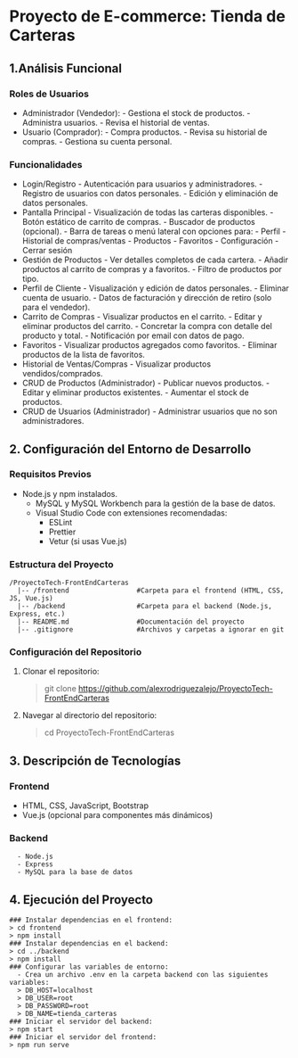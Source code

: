 # Proyecto de E-commerce: Tienda de Carteras
  ## 1.Análisis Funcional
  ### Roles de Usuarios
  - Administrador (Vendedor):
        - Gestiona el stock de productos.
        - Administra usuarios.
        - Revisa el historial de ventas.
  - Usuario (Comprador):
        - Compra productos.
        - Revisa su historial de compras.
        - Gestiona su cuenta personal.
  ### Funcionalidades
  - Login/Registro
        - Autenticación para usuarios y administradores.
        - Registro de usuarios con datos personales.
        - Edición y eliminación de datos personales.
  - Pantalla Principal
        - Visualización de todas las carteras disponibles.
        - Botón estático de carrito de compras.
        - Buscador de productos (opcional).
        - Barra de tareas o menú lateral con opciones para:
          - Perfil
          - Historial de compras/ventas
          - Productos
          - Favoritos
          - Configuración
          - Cerrar sesión
  - Gestión de Productos
        - Ver detalles completos de cada cartera.
        - Añadir productos al carrito de compras y a favoritos.
        - Filtro de productos por tipo.
  - Perfil de Cliente
        - Visualización y edición de datos personales.
        - Eliminar cuenta de usuario.
        - Datos de facturación y dirección de retiro (solo para el vendedor).
  - Carrito de Compras
        - Visualizar productos en el carrito.
        - Editar y eliminar productos del carrito.
        - Concretar la compra con detalle del producto y total.
        - Notificación por email con datos de pago.
  - Favoritos
        - Visualizar productos agregados como favoritos.
        - Eliminar productos de la lista de favoritos.
  - Historial de Ventas/Compras
        - Visualizar productos vendidos/comprados.
  - CRUD de Productos (Administrador)
        - Publicar nuevos productos.
        - Editar y eliminar productos existentes.
        - Aumentar el stock de productos.
  - CRUD de Usuarios (Administrador)
        - Administrar usuarios que no son administradores.
  ## 2. Configuración del Entorno de Desarrollo
  ### Requisitos Previos
  - Node.js y npm instalados.
      - MySQL y MySQL Workbench para la gestión de la base de datos.
      - Visual Studio Code con extensiones recomendadas:
        - ESLint
        - Prettier
        - Vetur (si usas Vue.js)
  ### Estructura del Proyecto
    /ProyectoTech-FrontEndCarteras
      |-- /frontend                 #Carpeta para el frontend (HTML, CSS, JS, Vue.js)
      |-- /backend                  #Carpeta para el backend (Node.js, Express, etc.)
      |-- README.md                 #Documentación del proyecto
      |-- .gitignore                #Archivos y carpetas a ignorar en git
  ### Configuración del Repositorio
  1. Clonar el repositorio:
      > git clone https://github.com/alexrodriguezalejo/ProyectoTech-FrontEndCarteras
  2. Navegar al directorio del repositorio:
      > cd ProyectoTech-FrontEndCarteras

  ## 3. Descripción de Tecnologías
  ### Frontend
  - HTML, CSS, JavaScript, Bootstrap
  - Vue.js (opcional para componentes más dinámicos)
  ### Backend
      - Node.js
      - Express
      - MySQL para la base de datos
  ## 4. Ejecución del Proyecto
    ### Instalar dependencias en el frontend:
    > cd frontend
    > npm install
    ### Instalar dependencias en el backend:
    > cd ../backend
    > npm install
    ### Configurar las variables de entorno:
      - Crea un archivo .env en la carpeta backend con las siguientes variables:
      > DB_HOST=localhost
      > DB_USER=root
      > DB_PASSWORD=root
      > DB_NAME=tienda_carteras
    ### Iniciar el servidor del backend:
    > npm start
    ### Iniciar el servidor del frontend:
    > npm run serve
